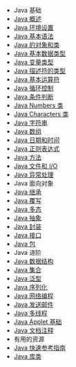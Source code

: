 - Java 基础
 - [Java 概述](overview.md)
 - [Java 环境设置](setup.md)
 - [Java 基本语法](basic-syntax.md)
 - [Java 的对象和类](object-classes.md)
 - [Java 基本数据类型](basic-datatypes.md)
 - [Java 变量类型](variable-types.md)
 - [Java 描述符的类型](modifier-types.md)
 - [Java 基本运算符](basic-operators.md)
 - [Java 循环控制](loop-control.md)
 - [Java 条件判断](decision-making.md)
 - [Java Numbers 类](numbers.md) 
 - [Java Characters 类](characters.md) 
 - [Java 字符串](strings.md)
 - [Java 数组](arrays.md)
 - [Java 日期和时间](date-time.md) 
 - [Java 正则表达式](regular-expressions.md)
 - [Java 方法](methods.md) 
 - [Java 文件和 I/O](files-and-io.md) 
 - [Java 异常处理](exceptions.md) 
- Java 面向对象
 - [Java 继承](inheritance.md) 
 - [Java 覆写](overriding.md) 
 - [Java 多态](polymorphism.md) 
 - [Java 抽象](abstraction.md) 
 - [Java 封装](ncapsulation.md) 
 - [Java 接口](interfaces.md) 
 - [Java 包](packages.md) 
- Java 进阶
 - [Java 数据结构](data-structures.md) 
 - [Java 集合](collections.md)
 - [Java 泛型](generics.md) 
 - [Java 序列化](serialization.md) 
 - [Java 网络编程](networking.md) 
 - [Java 发送邮件](sending-email.md)
 - [Java 多线程](multithreading.md) 
 - [Java Applet 基础](applet-basics.md) 
 - [Java 文档注释](documentation.md)
- 有用的资源
 - [Java 快速参考指南](quick-guide.md) 
 - [Java 库类](library-classes.md) 


